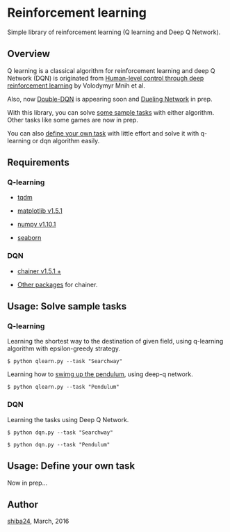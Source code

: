 Reinforcement learning
======

Simple library of reinforcement learning (Q learning and Deep Q Network).


## Overview

Q learning is a classical algorithm for reinforcement learning and deep Q Network (DQN) is originated from [Human-level control through deep reinforcement learning](http://www.nature.com/nature/journal/v518/n7540/abs/nature14236.html) by Volodymyr Mnih et al.

Also, now [Double-DQN](http://arxiv.org/abs/1509.06461) is appearing soon and [Dueling Network](http://arxiv.org/abs/1511.06581) in prep.

With this library, you can solve [some sample tasks](https://github.com/shiba24/reinforcement_learning#usage-solve-sample-tasks) with either algorithm. Other tasks like some games are now in prep.

You can also [define your own task](https://github.com/shiba24/reinforcement_learning#define-your-own-task) with little effort and solve it with q-learning or dqn algorithm easily.

## Requirements
### Q-learning
- [tqdm](https://github.com/noamraph/tqdm)

- [matplotlib v1.5.1](http://matplotlib.org/)

- [numpy v1.10.1](http://www.numpy.org/)

- [seaborn](https://stanford.edu/~mwaskom/software/seaborn/)

### DQN

- [chainer v1.5.1 +](http://chainer.org/)

- [Other packages](https://github.com/pfnet/chainer#requirements) for chainer.

## Usage: Solve sample tasks
### Q-learning

Learning the shortest way to the destination of given field, using q-learning algorithm with epsilon-greedy strategy.
```
$ python qlearn.py --task "Searchway"
```

Learning how to [swimg up the pendulum](https://www.youtube.com/watch?v=YLAWnYAsai8), using deep-q network.
```
$ python qlearn.py --task "Pendulum"
```

### DQN
Learning the tasks using Deep Q Network.

```
$ python dqn.py --task "Searchway"
```

```
$ python dqn.py --task "Pendulum"
```


## Usage: Define your own task

Now in prep...


## Author

[shiba24](https://github.com/shiba24), March, 2016

